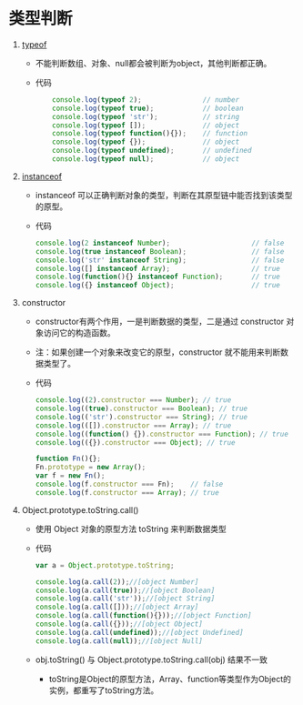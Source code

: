 # 类型判断

1. [typeof](./typeof.md)
    - 不能判断数组、对象、null都会被判断为object，其他判断都正确。
    - 代码

       ```js
           console.log(typeof 2);               // number
           console.log(typeof true);            // boolean
           console.log(typeof 'str');           // string
           console.log(typeof []);              // object
           console.log(typeof function(){});    // function
           console.log(typeof {});              // object
           console.log(typeof undefined);       // undefined
           console.log(typeof null);            // object
       ```

2. [instanceof](./instanceof.md)
   - instanceof 可以正确判断对象的类型，判断在其原型链中能否找到该类型的原型。
   - 代码

       ```js
       console.log(2 instanceof Number);                    // false
       console.log(true instanceof Boolean);                // false
       console.log('str' instanceof String);                // false
       console.log([] instanceof Array);                    // true
       console.log(function(){} instanceof Function);       // true
       console.log({} instanceof Object);                   // true
       ```

3. constructor
   - constructor有两个作用，一是判断数据的类型，二是通过 constructor 对象访问它的构造函数。
   - 注：如果创建一个对象来改变它的原型，constructor 就不能用来判断数据类型了。
   - 代码

       ```js
       console.log((2).constructor === Number); // true
       console.log((true).constructor === Boolean); // true
       console.log(('str').constructor === String); // true
       console.log(([]).constructor === Array); // true
       console.log((function() {}).constructor === Function); // true
       console.log(({}).constructor === Object); // true

       function Fn(){};
       Fn.prototype = new Array();
       var f = new Fn();
       console.log(f.constructor === Fn);    // false
       console.log(f.constructor === Array); // true
       ```

4. Object.prototype.toString.call()
   - 使用 Object 对象的原型方法 toString 来判断数据类型
   - 代码

       ```js
       var a = Object.prototype.toString;

       console.log(a.call(2));//[object Number]
       console.log(a.call(true));//[object Boolean]
       console.log(a.call('str'));//[object String]
       console.log(a.call([]));//[object Array]
       console.log(a.call(function(){}));//[object Function]
       console.log(a.call({}));//[object Object]
       console.log(a.call(undefined));//[object Undefined]
       console.log(a.call(null));//[object Null]
       ```

   - obj.toString() 与 Object.prototype.toString.call(obj) 结果不一致
     - toString是Object的原型方法，Array、function等类型作为Object的实例，都重写了toString方法。
